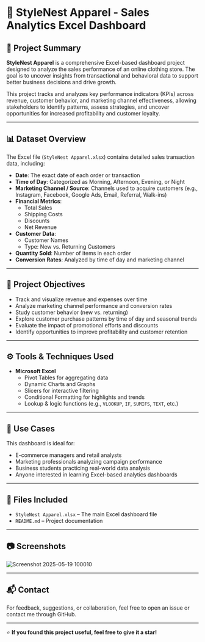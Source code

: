 # 👗 StyleNest Apparel - Sales Analytics Excel Dashboard

## 📌 Project Summary

**StyleNest Apparel** is a comprehensive Excel-based dashboard project designed to analyze the sales performance of an online clothing store. The goal is to uncover insights from transactional and behavioral data to support better business decisions and drive growth.

This project tracks and analyzes key performance indicators (KPIs) across revenue, customer behavior, and marketing channel effectiveness, allowing stakeholders to identify patterns, assess strategies, and uncover opportunities for increased profitability and customer loyalty.

---

## 📊 Dataset Overview

The Excel file (`StyleNest Apparel.xlsx`) contains detailed sales transaction data, including:

- **Date**: The exact date of each order or transaction
- **Time of Day**: Categorized as Morning, Afternoon, Evening, or Night
- **Marketing Channel / Source**: Channels used to acquire customers (e.g., Instagram, Facebook, Google Ads, Email, Referral, Walk-ins)
- **Financial Metrics**:
  - Total Sales
  - Shipping Costs
  - Discounts
  - Net Revenue
- **Customer Data**:
  - Customer Names
  - Type: New vs. Returning Customers
- **Quantity Sold**: Number of items in each order
- **Conversion Rates**: Analyzed by time of day and marketing channel

---

## 🎯 Project Objectives

- Track and visualize revenue and expenses over time
- Analyze marketing channel performance and conversion rates
- Study customer behavior (new vs. returning)
- Explore customer purchase patterns by time of day and seasonal trends
- Evaluate the impact of promotional efforts and discounts
- Identify opportunities to improve profitability and customer retention

---

## ⚙️ Tools & Techniques Used

- **Microsoft Excel**
  - Pivot Tables for aggregating data
  - Dynamic Charts and Graphs
  - Slicers for interactive filtering
  - Conditional Formatting for highlights and trends
  - Lookup & logic functions (e.g., `VLOOKUP`, `IF`, `SUMIFS`, `TEXT`, etc.)

---

## 📌 Use Cases

This dashboard is ideal for:
- E-commerce managers and retail analysts
- Marketing professionals analyzing campaign performance
- Business students practicing real-world data analysis
- Anyone interested in learning Excel-based analytics dashboards

---

## 📁 Files Included

- `StyleNest Apparel.xlsx` – The main Excel dashboard file
- `README.md` – Project documentation

---

## 📷 Screenshots

![Screenshot 2025-05-19 100010](https://github.com/user-attachments/assets/ee944e5d-991a-4eae-9f08-7e111c6d7cad)

---

## 📬 Contact

For feedback, suggestions, or collaboration, feel free to open an issue or contact me through GitHub.

---

⭐ **If you found this project useful, feel free to give it a star!**
